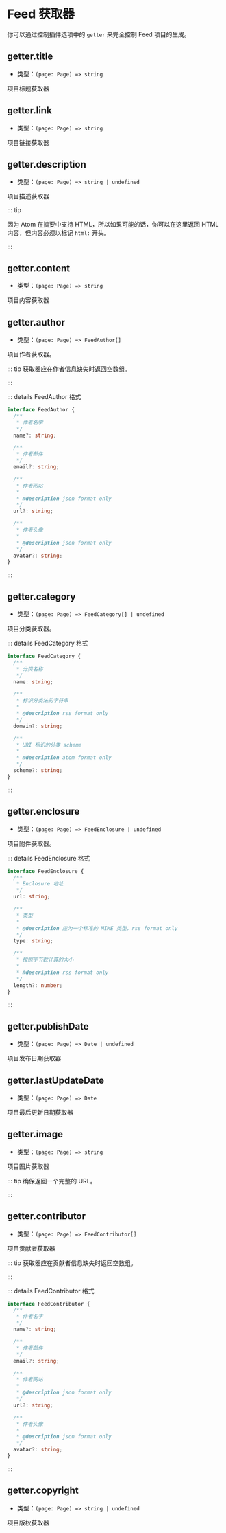 # Feed 获取器

你可以通过控制插件选项中的 `getter` 来完全控制 Feed 项目的生成。

## getter.title

- 类型：`(page: Page) => string`

项目标题获取器

## getter.link

- 类型：`(page: Page) => string`

项目链接获取器

## getter.description

- 类型：`(page: Page) => string | undefined`

项目描述获取器

::: tip

因为 Atom 在摘要中支持 HTML，所以如果可能的话，你可以在这里返回 HTML 内容，但内容必须以标记 `html:` 开头。

:::

## getter.content

- 类型：`(page: Page) => string`

项目内容获取器

## getter.author

- 类型：`(page: Page) => FeedAuthor[]`

项目作者获取器。

::: tip 获取器应在作者信息缺失时返回空数组。

:::

::: details FeedAuthor 格式

```ts
interface FeedAuthor {
  /**
   * 作者名字
   */
  name?: string;

  /**
   * 作者邮件
   */
  email?: string;

  /**
   * 作者网站
   *
   * @description json format only
   */
  url?: string;

  /**
   * 作者头像
   *
   * @description json format only
   */
  avatar?: string;
}
```

:::

## getter.category

- 类型：`(page: Page) => FeedCategory[] | undefined`

项目分类获取器。

::: details FeedCategory 格式

```ts
interface FeedCategory {
  /**
   * 分类名称
   */
  name: string;

  /**
   * 标识分类法的字符串
   *
   * @description rss format only
   */
  domain?: string;

  /**
   * URI 标识的分类 scheme
   *
   * @description atom format only
   */
  scheme?: string;
}
```

:::

## getter.enclosure

- 类型：`(page: Page) => FeedEnclosure | undefined`

项目附件获取器。

::: details FeedEnclosure 格式

```ts
interface FeedEnclosure {
  /**
   * Enclosure 地址
   */
  url: string;

  /**
   * 类型
   *
   * @description 应为一个标准的 MIME 类型，rss format only
   */
  type: string;

  /**
   * 按照字节数计算的大小
   *
   * @description rss format only
   */
  length?: number;
}
```

:::

## getter.publishDate

- 类型：`(page: Page) => Date | undefined`

项目发布日期获取器

## getter.lastUpdateDate

- 类型：`(page: Page) => Date`

项目最后更新日期获取器

## getter.image

- 类型：`(page: Page) => string`

项目图片获取器

::: tip 确保返回一个完整的 URL。

:::

## getter.contributor

- 类型：`(page: Page) => FeedContributor[]`

项目贡献者获取器

::: tip 获取器应在贡献者信息缺失时返回空数组。

:::

::: details FeedContributor 格式

```ts
interface FeedContributor {
  /**
   * 作者名字
   */
  name?: string;

  /**
   * 作者邮件
   */
  email?: string;

  /**
   * 作者网站
   *
   * @description json format only
   */
  url?: string;

  /**
   * 作者头像
   *
   * @description json format only
   */
  avatar?: string;
}
```

:::

## getter.copyright

- 类型：`(page: Page) => string | undefined`

项目版权获取器
